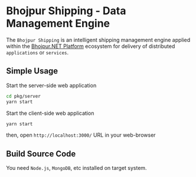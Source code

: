 # Bhojpur Shipping - Data Management Engine

The `Bhojpur Shipping` is an intelligent shipping management engine applied within
the [Bhojpur.NET Platform](https://github.com/bhojpur/platform/) ecosystem for delivery
of distributed `applications` or `services`.

## Simple Usage

Start the server-side web application

```bash
cd pkg/server
yarn start
```

Start the client-side web application

```bash
yarn start
```

then, open `http://localhost:3000/` URL in your web-browser

## Build Source Code

You need `Node.js`, `MongoDB`, etc installed on target system.
